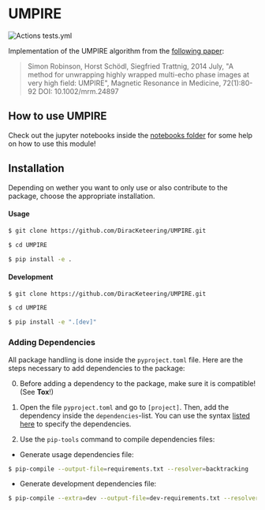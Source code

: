 # UMPIRE

![Actions tests.yml](https://github.com/DiracKeteering/UMPIRE/actions/workflows/tests.yml/badge.svg)

Implementation of the UMPIRE algorithm from the [following paper](https://onlinelibrary.wiley.com/doi/10.1002/mrm.24897):

> Simon Robinson, Horst Schödl, Siegfried Trattnig, 2014 July,
> "A method for unwrapping highly wrapped multi-echo phase images at
> very high field: UMPIRE", Magnetic Resonance in Medicine, 72(1):80-92
> DOI: 10.1002/mrm.24897

## How to use UMPIRE  
Check out the jupyter notebooks inside the [notebooks folder](./notebooks) for some help on how to use this module!

## Installation
Depending on wether you want to only use or also contribute to the package, choose the appropriate installation.

#### Usage

```bash
$ git clone https://github.com/DiracKeteering/UMPIRE.git

$ cd UMPIRE

$ pip install -e .
```

#### Development
```bash
$ git clone https://github.com/DiracKeteering/UMPIRE.git

$ cd UMPIRE

$ pip install -e ".[dev]"
```

### Adding Dependencies

All package handling is done inside the `pyproject.toml` file. Here are the steps necessary to add dependencies to the package:

0. Before adding a dependency to the package, make sure it is compatible! (See **Tox**!)

1. Open the file `pyproject.toml` and go to `[project]`. Then, add the dependency inside the `dependencies`-list. You can use the syntax [listed here](https://python-poetry.org/docs/dependency-specification/) to specify the dependencies.

2. Use the `pip-tools` command to compile dependencies files:

- Generate usage dependencies file:  

```bash
$ pip-compile --output-file=requirements.txt --resolver=backtracking
```

- Generate development dependencies file:

```bash
$ pip-compile --extra=dev --output-file=dev-requirements.txt --resolver=backtracking pyproject.toml
```
